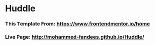 # Huddle
### This Template From: https://www.frontendmentor.io/home
### Live Page: http://mohammed-fandees.github.io/Huddle/
